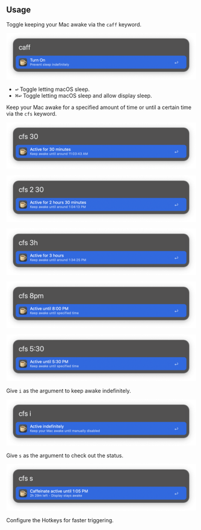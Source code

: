 ## Usage

Toggle keeping your Mac awake via the `caff` keyword.

![Toggle keeping Mac awake](images/caff.png)

* <kbd>↩︎</kbd> Toggle letting macOS sleep.
* <kbd>⌘</kbd><kbd>↩︎</kbd> Toggle letting macOS sleep and allow display sleep.

Keep your Mac awake for a specified amount of time or until a certain time via the `cfs` keyword.

![Setting awake for predetermined time](images/cfs1.png)

![Setting awake for predetermined time](images/cfs2.png)

![Setting awake for predetermined time](images/cfs3.png)

![Setting awake for predetermined time](images/cfs4.png)

![Setting awake for predetermined time](images/cfs5.png)

Give `i` as the argument to keep awake indefinitely.

![Keep awake indefinitely](images/cfsi.png)

Give `s` as the argument to check out the status.

![Check active session](images/cfss.png)

Configure the Hotkeys for faster triggering.
